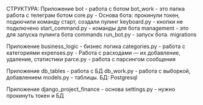 СТРУКТУРА:
Приложение bot - работа с ботом
    bot_work - это папка работа с телеграм ботом
        core.py - Основа бота: прокинули токен, подкючили команду старт, создали пулинг
        keyboard.py - кнопки не подключено 
        start_command.py - команды для бота
    management - это для запуска пулинга бота
        commands
            run_bot.py - запуск бота.
    migrations

Приложение business_logic - бизнес логика
    categories.py - работа с категориями
    expenses.py - Работа с расходами — их добавление, удаление, статистики
    parce.py - работа с парсингом сообщения 

Приложение db_tables - работа с БД
    db_work.py - работа с выборкой, добавлением 
    models.py - таблицы. БД: Postgresql

Приложение django_project_finance - основа
    settings.py - нужно прокинуть токен и БД